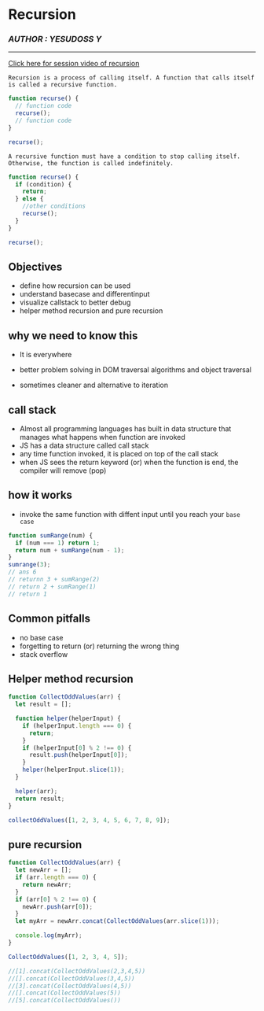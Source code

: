 # Recursion

### _AUTHOR : YESUDOSS Y_

---

[Click here for session video of recursion](https://drive.google.com/file/d/1fczfhAQTet-lZeS6zw0OtnWhvfySjwFo/view?usp=sharing)

`Recursion is a process of calling itself. A function that calls itself is called a recursive function. `

```js
function recurse() {
  // function code
  recurse();
  // function code
}

recurse();
```

`A recursive function must have a condition to stop calling itself. Otherwise, the function is called indefinitely.`

```js
function recurse() {
  if (condition) {
    return;
  } else {
    //other conditions
    recurse();
  }
}

recurse();
```

## Objectives

- define how recursion can be used
- understand basecase and differentinput
- visualize callstack to better debug
- helper method recursion and pure recursion

## why we need to know this

- It is everywhere
- better problem solving in DOM traversal algorithms and object traversal

- sometimes cleaner and alternative to iteration

## call stack

- Almost all programming languages has built in data structure that manages what happens when function are invoked
- JS has a data structure called call stack
- any time function invoked, it is placed on top of the call stack
- when JS sees the return keyword (or) when the function is end, the compiler will remove (pop)

## how it works

- invoke the same function with diffent input until you reach your `base case`

```js
function sumRange(num) {
  if (num === 1) return 1;
  return num + sumRange(num - 1);
}
sumrange(3);
// ans 6
// returnn 3 + sumRange(2)
// return 2 + sumRange(1)
// return 1
```

## Common pitfalls

- no base case
- forgetting to return (or) returning the wrong thing
- stack overflow

## Helper method recursion

```js
function CollectOddValues(arr) {
  let result = [];

  function helper(helperInput) {
    if (helperInput.length === 0) {
      return;
    }
    if (helperInput[0] % 2 !== 0) {
      result.push(helperInput[0]);
    }
    helper(helperInput.slice(1));
  }

  helper(arr);
  return result;
}

collectOddValues([1, 2, 3, 4, 5, 6, 7, 8, 9]);
```

## pure recursion

```js
function CollectOddValues(arr) {
  let newArr = [];
  if (arr.length === 0) {
    return newArr;
  }
  if (arr[0] % 2 !== 0) {
    newArr.push(arr[0]);
  }
  let myArr = newArr.concat(CollectOddValues(arr.slice(1)));

  console.log(myArr);
}

CollectOddValues([1, 2, 3, 4, 5]);

//[1].concat(CollectOddValues(2,3,4,5))
//[].concat(CollectOddValues(3,4,5))
//[3].concat(CollectOddValues(4,5))
//[].concat(CollectOddValues(5))
//[5].concat(CollectOddValues())
```
